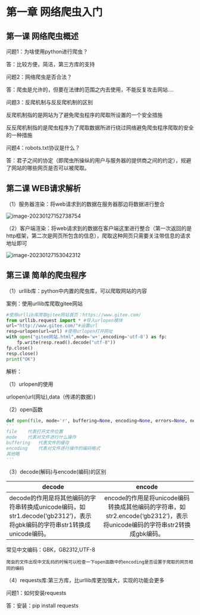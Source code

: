 # 第一章	网络爬虫入门

## 第一课	网络爬虫概述

问题1：为啥使用python进行爬虫？

答：比较方便，简洁，第三方库的支持

问题2：网络爬虫是否合法？

答：爬虫是允许的，但要在法律的范围之内去使用，不能反复攻击网站....

问题3：反爬机制与反反爬机制的区别

反爬机制指的是网站为了避免爬虫程序的爬取所设置的一个安全措施

反反爬机制指的是爬虫程序为了爬取数据所进行绕过网络避免爬虫程序爬取的安全的一种措施

问题4：robots.txt协议是什么？

答：君子之间的协定（即爬虫所操纵的用户与服务器的提供商之间的约定），规避了网站的哪些网页是否可以被爬取。

## 第二课	WEB请求解析

（1）服务器渲染：将web请求到的数据在服务器那边将数据进行整合

![image-20230127152738754](C:\Users\Administrator\AppData\Roaming\Typora\typora-user-images\image-20230127152738754.png)

（2）客户端渲染：将web请求到的数据在客户端这里进行整合（第一次返回的是http框架，第二次是网页所包含的信息），爬取这种网页只需要关注带信息的请求地址即可

![image-20230127153042312](C:\Users\Administrator\AppData\Roaming\Typora\typora-user-images\image-20230127153042312.png)

## 第三课	简单的爬虫程序

（1）urllib库：python中内置的爬虫库，可以爬取网站的内容

案例：使用urllib库爬取gitee网站

```python
#使用urllib库爬取gitee网站首页：https://www.gitee.com/
from urllib.request import * #导入urlopen模块
url="http://www.gitee.com/"#设置url
resp=urlopen(url=url) #使用urlopen打开网址
with open("gitee网站.html",mode='w+',encoding='utf-8') as fp:
    fp.write(resp.read().decode("utf-8"))
fp.close()
resp.close()
print("OK")
```

解析：

（1）urlopen的使用

urlopen(url(网址),data（传递的数据）)

（2）open函数

```python
def open(file, mode='r', buffering=None, encoding=None, errors=None, newline=None, closefd=True)
'''
file	代表打开文件位置
mode	代表对文件进行什么操作
buffering	代表文件的缓存
encoding	代表对文件进行操作的编码格式
其他略
'''
```

（3）decode(解码)与encode(编码)的区别

| decode                                                       |                            encode                            |
| ------------------------------------------------------------ | :----------------------------------------------------------: |
| decode的作用是将其他编码的字符串转换成unicode编码，如str1.decode(‘gb2312’)，表示将gbk编码的字符串str1转换成unicode编码。 | encode的作用是将unicode编码转换成其他编码的字符串，如str2.encode(‘gb2312’)，表示将unicode编码的字符串str2转换成gbk编码。 |

常见中文编码：GBK，GB2312,UTF-8

`爬虫的文件出现中文乱码的时候可以检查一下open函数中的encoding是否设置于爬取的网页相同的编码`

（4）requests库:第三方库，比urllib库更加强大，实现的功能会更多

问题1：如何安装requests

答：安装：pip install requests

